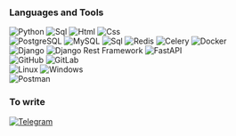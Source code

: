 
### Languages and Tools
![Python](https://img.shields.io/badge/-Python-2f4f4f?style=for-the-badge&logo=python)
![Sql](https://img.shields.io/badge/-sql-000000?style=for-the-badge&logo=postgresql)
![Html](https://img.shields.io/badge/-html-008b8b?style=for-the-badge&logo=html5)
![Css](https://img.shields.io/badge/-css-57719b?style=for-the-badge&logo=c) <br>
![PostgreSQL](https://img.shields.io/badge/-PostgreSQL-000000?style=for-the-badge&logo=postgresql)
![MySQL](https://img.shields.io/badge/MySQL-000?style=for-the-badge&logo=mysql&logoColor=4479A1)
![Sql](https://img.shields.io/badge/-sqlite-000000?style=for-the-badge&logo=sqlite)
![Redis](https://img.shields.io/badge/Redis-000?style=for-the-badge&logo=redis&logoColor=DC382D) 
![Celery](https://img.shields.io/badge/-Celery-%2300C7B7?style=for-the-badge&logo=Celery)
![Docker](https://img.shields.io/badge/-docker-042b7d?style=for-the-badge&logo=docker)<br>
![Django](https://img.shields.io/badge/-django-048280?style=for-the-badge&logo=django)
![Django Rest Framework](https://img.shields.io/badge/DRF-red?style=for-the-badge&logo=Django)
![FastAPI](https://img.shields.io/badge/-fastapi-e4ecfc?style=for-the-badge&logo=fastapi)
<br>
![GitHub](https://img.shields.io/badge/-github-1c0c13?style=for-the-badge&logo=github)
![GitLab](https://img.shields.io/badge/-gitlab-1c0c13?style=for-the-badge&logo=gitlab) <br>
![Linux](https://img.shields.io/badge/-linux(ubuntu)-5b1a7e?style=for-the-badge&logo=linux) 
![Windows](https://img.shields.io/badge/-Windows-04457d?style=for-the-badge&logo=windows) <br>
![Postman](https://img.shields.io/badge/Postman-FCA121?style=for-the-badge&logo=postman)



### To write
[![Telegram](https://img.shields.io/badge/-telegram-04597c?style=for-the-badge&logo=telegram)](https://t.me/Acejkee)
